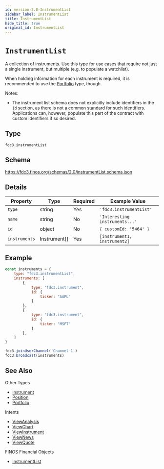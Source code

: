 ```yaml
---
id: version-2.0-InstrumentList
sidebar_label: InstrumentList
title: InstrumentList
hide_title: true
original_id: InstrumentList
---
```

# `InstrumentList`

A collection of instruments. Use this type for use cases that require not just a single instrument, but multiple (e.g. to populate a watchlist).

When holding information for each instrument is required, it is recommended to use the [Portfolio](Portfolio) type, though.

Notes:

- The instrument list schema does not explicitly include identifiers in the `id` section, as there
is not a common standard for such identifiers. Applications can, however, populate
this part of the contract with custom identifiers if so desired.

## Type

`fdc3.instrumentList`

## Schema

https://fdc3.finos.org/schemas/2.0/instrumentList.schema.json

## Details

| Property      | Type         | Required | Example Value                  |
|---------------|--------------|----------|--------------------------------|
| `type`        | string       | Yes      | `'fdc3.instrumentList'`        |
| `name`        | string       | No       | `'Interesting instruments...'` |
| `id`          | object       | No       | `{ customId: '5464' }`         |
| `instruments` | Instrument[] | Yes      | `[instrument1, instrument2]`   |

## Example

```js
const instruments = {
    type: "fdc3.instrumentList",
    instruments: [
        {
            type: "fdc3.instrument",
            id: {
                ticker: "AAPL"
            }
        },
        {
            type: "fdc3.instrument",
            id: {
                ticker: "MSFT"
            }
        },
    ]
}

fdc3.joinUserChannel('Channel 1')
fdc3.broadcast(instruments)
```

## See Also

Other Types
- [Instrument](Instrument)
- [Position](Position)
- [Portfolio](Portfolio)

Intents
- [ViewAnalysis](../../intents/ref/ViewAnalysis)
- [ViewChart](../../intents/ref/ViewChart)
- [ViewInstrument](../../intents/ref/ViewInstrument)
- [ViewNews](../../intents/ref/ViewNews)
- [ViewQuote](../../intents/ref/ViewQuote)

FINOS Financial Objects
- [InstrumentList](https://fo.finos.org/docs/objects/instrumentlist)